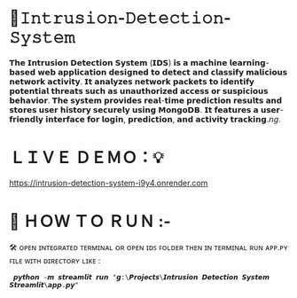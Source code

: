 # 📍𝙸𝚗𝚝𝚛𝚞𝚜𝚒𝚘𝚗-𝙳𝚎𝚝𝚎𝚌𝚝𝚒𝚘𝚗-𝚂𝚢𝚜𝚝𝚎𝚖

 𝗧𝗵𝗲 𝗜𝗻𝘁𝗿𝘂𝘀𝗶𝗼𝗻 𝗗𝗲𝘁𝗲𝗰𝘁𝗶𝗼𝗻 𝗦𝘆𝘀𝘁𝗲𝗺 (𝗜𝗗𝗦) 𝗶𝘀 𝗮 𝗺𝗮𝗰𝗵𝗶𝗻𝗲 𝗹𝗲𝗮𝗿𝗻𝗶𝗻𝗴-𝗯𝗮𝘀𝗲𝗱 𝘄𝗲𝗯 𝗮𝗽𝗽𝗹𝗶𝗰𝗮𝘁𝗶𝗼𝗻 𝗱𝗲𝘀𝗶𝗴𝗻𝗲𝗱 𝘁𝗼 𝗱𝗲𝘁𝗲𝗰𝘁 𝗮𝗻𝗱 𝗰𝗹𝗮𝘀𝘀𝗶𝗳𝘆 𝗺𝗮𝗹𝗶𝗰𝗶𝗼𝘂𝘀 𝗻𝗲𝘁𝘄𝗼𝗿𝗸 𝗮𝗰𝘁𝗶𝘃𝗶𝘁𝘆. 𝗜𝘁 𝗮𝗻𝗮𝗹𝘆𝘇𝗲𝘀 𝗻𝗲𝘁𝘄𝗼𝗿𝗸 𝗽𝗮𝗰𝗸𝗲𝘁𝘀 𝘁𝗼 𝗶𝗱𝗲𝗻𝘁𝗶𝗳𝘆 𝗽𝗼𝘁𝗲𝗻𝘁𝗶𝗮𝗹 𝘁𝗵𝗿𝗲𝗮𝘁𝘀 𝘀𝘂𝗰𝗵 𝗮𝘀 𝘂𝗻𝗮𝘂𝘁𝗵𝗼𝗿𝗶𝘇𝗲𝗱 𝗮𝗰𝗰𝗲𝘀𝘀 𝗼𝗿 𝘀𝘂𝘀𝗽𝗶𝗰𝗶𝗼𝘂𝘀 𝗯𝗲𝗵𝗮𝘃𝗶𝗼𝗿. 𝗧𝗵𝗲 𝘀𝘆𝘀𝘁𝗲𝗺 𝗽𝗿𝗼𝘃𝗶𝗱𝗲𝘀 𝗿𝗲𝗮𝗹-𝘁𝗶𝗺𝗲 𝗽𝗿𝗲𝗱𝗶𝗰𝘁𝗶𝗼𝗻 𝗿𝗲𝘀𝘂𝗹𝘁𝘀 𝗮𝗻𝗱 𝘀𝘁𝗼𝗿𝗲𝘀 𝘂𝘀𝗲𝗿 𝗵𝗶𝘀𝘁𝗼𝗿𝘆 𝘀𝗲𝗰𝘂𝗿𝗲𝗹𝘆 𝘂𝘀𝗶𝗻𝗴 𝗠𝗼𝗻𝗴𝗼𝗗𝗕. 𝗜𝘁 𝗳𝗲𝗮𝘁𝘂𝗿𝗲𝘀 𝗮 𝘂𝘀𝗲𝗿-𝗳𝗿𝗶𝗲𝗻𝗱𝗹𝘆 𝗶𝗻𝘁𝗲𝗿𝗳𝗮𝗰𝗲 𝗳𝗼𝗿 𝗹𝗼𝗴𝗶𝗻, 𝗽𝗿𝗲𝗱𝗶𝗰𝘁𝗶𝗼𝗻, 𝗮𝗻𝗱 𝗮𝗰𝘁𝗶𝘃𝗶𝘁𝘆 𝘁𝗿𝗮𝗰𝗸𝗶𝗻𝗴.𝘯𝘨.

# ＬＩＶＥ ＤＥＭＯ：💡
https://intrusion-detection-system-i9y4.onrender.com

# 📌 ＨＯＷ ＴＯ ＲＵＮ :-
🛠 ᴏᴘᴇɴ ɪɴᴛᴇɢʀᴀᴛᴇᴅ ᴛᴇʀᴍɪɴᴀʟ ᴏʀ ᴏᴘᴇɴ ɪᴅꜱ ꜰᴏʟᴅᴇʀ ᴛʜᴇɴ  ɪɴ ᴛᴇʀᴍɪɴᴀʟ ʀᴜɴ ᴀᴘᴘ.ᴘʏ ꜰɪʟᴇ ᴡɪᴛʜ ᴅɪʀᴇᴄᴛᴏʀʏ ʟɪᴋᴇ :

     𝙥𝙮𝙩𝙝𝙤𝙣 -𝙢 𝙨𝙩𝙧𝙚𝙖𝙢𝙡𝙞𝙩 𝙧𝙪𝙣 "𝙜:\𝙋𝙧𝙤𝙟𝙚𝙘𝙩𝙨\𝙄𝙣𝙩𝙧𝙪𝙨𝙞𝙤𝙣 𝘿𝙚𝙩𝙚𝙘𝙩𝙞𝙤𝙣 𝙎𝙮𝙨𝙩𝙚𝙢 𝙎𝙩𝙧𝙚𝙖𝙢𝙡𝙞𝙩\𝙖𝙥𝙥.𝙥𝙮"


